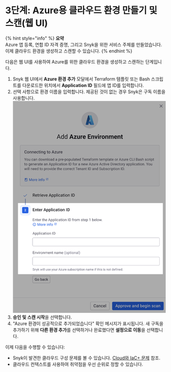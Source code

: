 # 3단계: Azure용 클라우드 환경 만들기 및 스캔(웹 UI)

{% hint style="info" %}
**요약**\
Azure 앱 등록, 연합 ID 자격 증명, 그리고 Snyk을 위한 서비스 주체를 만들었습니다. 이제 클라우드 환경을 생성하고 스캔할 수 있습니다.
{% endhint %}

다음은 웹 UI를 사용하여 Azure를 위한 클라우드 환경을 생성하고 스캔하는 단계입니다.

1. Snyk 웹 UI에서 **Azure 환경 추가** 모달에서 Terraform 템플릿 또는 Bash 스크립트를 다운로드한 위치에서 **Application ID** 필드에 앱 ID를 입력합니다.
2. 선택 사항으로 환경 이름을 입력합니다. 제공된 것이 없는 경우 Snyk은 구독 이름을 사용합니다.\
   ![Snyk 클라우드의 Add Azure Environment 모달의 Application ID 섹션 입력](../../../../../.gitbook/assets/snyk-cloud-onboard-azure-step-2.png)
3. **승인 및 스캔 시작**을 선택합니다.
4. "Azure 환경이 성공적으로 추가되었습니다" 확인 메시지가 표시됩니다. 새 구독을 추가하기 위해 **다른 환경 추가**를 선택하거나 완료했다면 **설정으로 이동**을 선택합니다.

이제 다음을 수행할 수 있습니다:

* Snyk이 발견한 클라우드 구성 문제를 볼 수 있습니다. [Cloud와 IaC+ 문제](../../../getting-started-with-iac+-and-cloud-scans/manage-iac+-and-cloud-issues/) 참조.
* 클라우드 컨텍스트를 사용하여 취약점을 우선 순위로 정할 수 있습니다.
